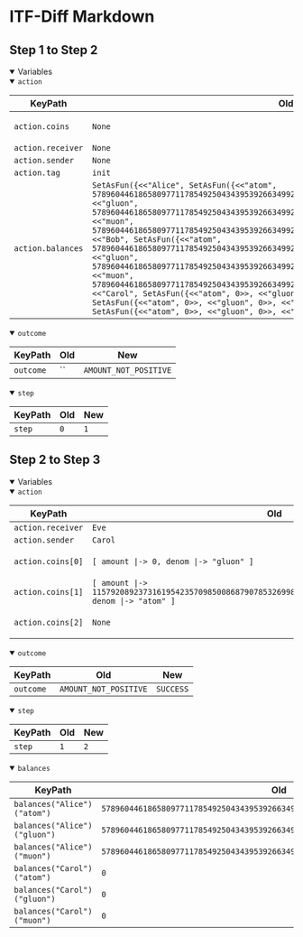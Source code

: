 # ITF-Diff Markdown

## Step 1 to Step 2

<details open>

<summary>Variables</summary>

<details open>

<summary><code>action</code></summary>


|KeyPath|Old|New|
|-|-|-|
|`action.coins`|`None`|`<<[ amount \|-> 0, denom \|-> "gluon" ], [ amount \|-> 115792089237316195423570985008687907853269984665640564039457584007913129639937, denom \|-> "atom" ]>>`|
|`action.receiver`|`None`|`"Eve"`|
|`action.sender`|`None`|`"Carol"`|
|`action.tag`|`init`|`send`|
|`action.balances`|`SetAsFun({<<"Alice", SetAsFun({<<"atom", 57896044618658097711785492504343953926634992332820282019728792003956564819967>>, <<"gluon", 57896044618658097711785492504343953926634992332820282019728792003956564819967>>, <<"muon", 57896044618658097711785492504343953926634992332820282019728792003956564819967>>})>>, <<"Bob", SetAsFun({<<"atom", 57896044618658097711785492504343953926634992332820282019728792003956564819967>>, <<"gluon", 57896044618658097711785492504343953926634992332820282019728792003956564819967>>, <<"muon", 57896044618658097711785492504343953926634992332820282019728792003956564819967>>})>>, <<"Carol", SetAsFun({<<"atom", 0>>, <<"gluon", 0>>, <<"muon", 0>>})>>, <<"Dave", SetAsFun({<<"atom", 0>>, <<"gluon", 0>>, <<"muon", 0>>})>>, <<"Eve", SetAsFun({<<"atom", 0>>, <<"gluon", 0>>, <<"muon", 0>>})>>})`|`None`|

</details>
<details open>

<summary><code>outcome</code></summary>


|KeyPath|Old|New|
|-|-|-|
|`outcome`|``|`AMOUNT_NOT_POSITIVE`|

</details>
<details open>

<summary><code>step</code></summary>


|KeyPath|Old|New|
|-|-|-|
|`step`|`0`|`1`|

</details>

</details>

## Step 2 to Step 3

<details open>

<summary>Variables</summary>

<details open>

<summary><code>action</code></summary>


|KeyPath|Old|New|
|-|-|-|
|`action.receiver`|`Eve`|`Carol`|
|`action.sender`|`Carol`|`Alice`|
|`action.coins[0]`|`[ amount \|-> 0, denom \|-> "gluon" ]`|`[ amount \|-> 57896044618658097711785492504343953926634992332820282019728792003956564819967, denom \|-> "gluon" ]`|
|`action.coins[1]`|`[ amount \|-> 115792089237316195423570985008687907853269984665640564039457584007913129639937, denom \|-> "atom" ]`|`[ amount \|-> 57896044618658097711785492504343953926634992332820282019728792003956564819967, denom \|-> "atom" ]`|
|`action.coins[2]`|`None`|`[ amount \|-> 57896044618658097711785492504343953926634992332820282019728792003956564819967, denom \|-> "muon" ]`|

</details>
<details open>

<summary><code>outcome</code></summary>


|KeyPath|Old|New|
|-|-|-|
|`outcome`|`AMOUNT_NOT_POSITIVE`|`SUCCESS`|

</details>
<details open>

<summary><code>step</code></summary>


|KeyPath|Old|New|
|-|-|-|
|`step`|`1`|`2`|

</details>
<details open>

<summary><code>balances</code></summary>


|KeyPath|Old|New|
|-|-|-|
|`balances("Alice")("atom")`|`57896044618658097711785492504343953926634992332820282019728792003956564819967`|`0`|
|`balances("Alice")("gluon")`|`57896044618658097711785492504343953926634992332820282019728792003956564819967`|`0`|
|`balances("Alice")("muon")`|`57896044618658097711785492504343953926634992332820282019728792003956564819967`|`0`|
|`balances("Carol")("atom")`|`0`|`57896044618658097711785492504343953926634992332820282019728792003956564819967`|
|`balances("Carol")("gluon")`|`0`|`57896044618658097711785492504343953926634992332820282019728792003956564819967`|
|`balances("Carol")("muon")`|`0`|`57896044618658097711785492504343953926634992332820282019728792003956564819967`|

</details>

</details>

